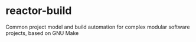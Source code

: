 # reactor-build
Common project model and build automation for complex modular software projects, based on GNU Make

